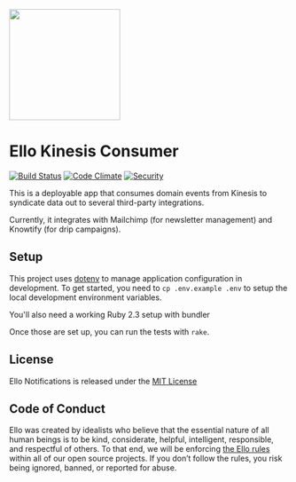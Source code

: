 <img src="http://d324imu86q1bqn.cloudfront.net/uploads/user/avatar/641/large_Ello.1000x1000.png" width="200px" height="200px" />

# Ello Kinesis Consumer

[![Build Status](https://travis-ci.org/ello/ello-kinesis-consumer.svg?branch=master)](https://travis-ci.org/ello/ello-kinesis-consumer)
[![Code Climate](https://codeclimate.com/github/ello/ello-kinesis-consumer/badges/gpa.svg)](https://codeclimate.com/github/ello/ello-kinesis-consumer)
[![Security](https://hakiri.io/github/ello/ello-kinesis-consumer/master.svg)](https://hakiri.io/github/ello/ello-kinesis-consumer/master)

This is a deployable app that consumes domain events from Kinesis to syndicate
data out to several third-party integrations.

Currently, it integrates with Mailchimp (for newsletter management) and
Knowtify (for drip campaigns).

## Setup

This project uses [dotenv](https://github.com/bkeepers/dotenv) to
manage application configuration in development.  To get started, you
need to `cp .env.example .env` to setup the local development
environment variables.

You'll also need a working Ruby 2.3 setup with bundler

Once those are set up, you can run the tests with `rake`.

## License
Ello Notifications is released under the [MIT License](blob/master/LICENSE.txt)

## Code of Conduct
Ello was created by idealists who believe that the essential nature of all human beings is to be kind, considerate, helpful, intelligent, responsible, and respectful of others. To that end, we will be enforcing [the Ello rules](https://ello.co/wtf/policies/rules/) within all of our open source projects. If you don’t follow the rules, you risk being ignored, banned, or reported for abuse.

